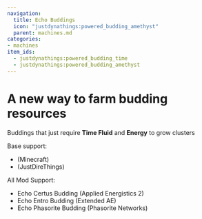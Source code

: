 ```yaml
---
navigation:
  title: Echo Buddings
  icon: "justdynathings:powered_budding_amethyst"
  parent: machines.md
categories:
- machines
item_ids:
  - justdynathings:powered_budding_time
  - justdynathings:powered_budding_amethyst
---
```


# A new way to farm budding resources

Buddings that just require **Time Fluid** and **Energy** to grow clusters

<GameScene zoom="2">
  <ImportStructure src="../nbt/budding.nbt" />
</GameScene>


Base support:
- <ItemLink id="justdynathings:powered_budding_amethyst"/> (Minecraft)
- <ItemLink id="justdynathings:powered_budding_time"/> (JustDireThings)


All Mod Support:
- Echo Certus Budding (Applied Energistics 2)
- Echo Entro Budding (Extended AE)
- Echo Phasorite Budding (Phasorite Networks)